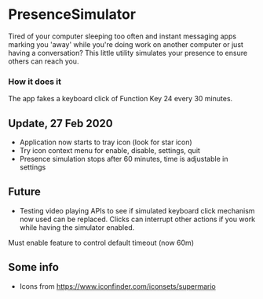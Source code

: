# PresenceSimulator
Tired of your computer sleeping too often and instant messaging apps marking you 'away' while you're doing work on another computer or just having a conversation? This little utility simulates your presence to ensure others can reach you.

### How it does it

The app fakes a keyboard click of Function Key 24 every 30 minutes.

## Update, 27 Feb 2020

* Application now starts to tray icon (look for star icon)
* Try icon context menu for enable, disable, settings, quit
* Presence simulation stops after 60 minutes, time is adjustable in settings

## Future

* Testing video playing APIs to see if simulated keyboard click mechanism now used can be replaced. Clicks can interrupt other actions if you work while having the simulator enabled.

Must enable feature to control default timeout (now 60m)

## Some info

* Icons from https://www.iconfinder.com/iconsets/supermario
